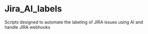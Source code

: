 # Jira_AI_labels
 Scripts designed to automate the labeling of JIRA issues using AI and handle JIRA webhooks
